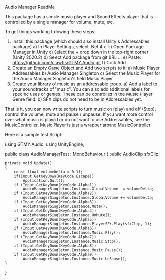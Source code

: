 Audio Manager ReadMe

This package has a simple music player and Sound Effects player that is controlled by a single manager for volume, mute, etc.

To get things working following these steps:
1) Install this package (which should also install Unity's Addressables package)
   a) In Player Settings, select .Net 4.x.
   b) Open Package Manager in Unity
   c) Select the + drop down in the top-right corner (Unity 2020.2)
   d) Select Add package from git URL ...
   e) Paste:  https://github.com/crawfis/GTMY.Audio.git 
   f) Click Add
2) Create an Empty Game Object and Add two scripts to it:
   a) Music Player Addressables
   b) Audio Manager Singleton
   c) Select the Music Player for the Audio Manager Singleton's field Music Player
3) Create your library of music as an addressable group.
   a) Add a label to your soundtracks of "music". You can also add additional labels for specific uses or genres. These can be controlled in the Music Player Genre field.
   b) SFX clips do not need to be in Addressables yet.

That is it, you can now write scripts to turn music on (play) and off (Stop), control the volume, mute and pause / unpause.  If you want more control over what music is
played or do not want to use Addressables, see the MusicController. Music Player is just a wrapper around MusicController.

Here is a sample test Script:

using GTMY.Audio;
using UnityEngine;

public class AudioManagerTest : MonoBehaviour
{
    public AudioClip sfxClip;

    private void Update()
    {
        const float volumeDelta = 0.1f;
        if(Input.GetKeyDown(KeyCode.Escape))
            Application.Quit();
        if (Input.GetKeyDown(KeyCode.Alpha1))
            AudioManagerSingleton.Instance.GlobalVolume -= volumeDelta;
        if (Input.GetKeyDown(KeyCode.Alpha2))
            AudioManagerSingleton.Instance.GlobalVolume += volumeDelta;
        if (Input.GetKeyDown(KeyCode.Alpha3))
            AudioManagerSingleton.Instance.Mute();
        if (Input.GetKeyDown(KeyCode.Alpha4))
            AudioManagerSingleton.Instance.UnMute();
        if (Input.GetKeyDown(KeyCode.Alpha5))
            AudioManagerSingleton.Instance.PlayerSFX.Play(sfxClip, 1);
        if (Input.GetKeyDown(KeyCode.Alpha6))
            AudioManagerSingleton.Instance.Music.Play();
        if (Input.GetKeyDown(KeyCode.Alpha7))
            AudioManagerSingleton.Instance.Music.Stop();
        if (Input.GetKeyDown(KeyCode.Alpha8))
            AudioManagerSingleton.Instance.Music.Pause();
        if (Input.GetKeyDown(KeyCode.Alpha9))
            AudioManagerSingleton.Instance.Music.UnPause();
    }
}
